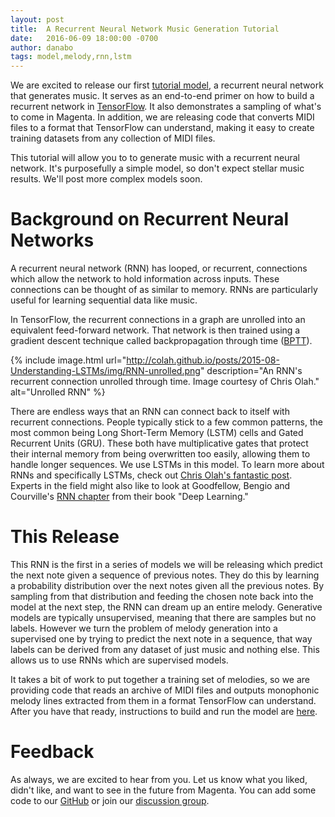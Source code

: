 ```yaml
---
layout: post
title:  A Recurrent Neural Network Music Generation Tutorial
date:   2016-06-09 18:00:00 -0700
author: danabo
tags: model,melody,rnn,lstm
---
```


We are excited to release our first
[tutorial model](https://github.com/tensorflow/magenta/tree/master/magenta/models/basic_rnn),
a recurrent neural network that generates music. It serves as an end-to-end primer on how to build
a recurrent network in [TensorFlow](https://www.tensorflow.org). It also
demonstrates a sampling of what's to come in Magenta. In addition, we are
releasing code that converts MIDI files to a format that TensorFlow can
understand, making it easy to create training datasets from any collection of
MIDI files.

This tutorial will allow you to to generate music with a recurrent neural
network. It's purposefully a simple model, so don't expect stellar music
results. We'll post more complex models soon.


# Background on Recurrent Neural Networks

A recurrent neural network (RNN) has looped, or recurrent, connections which
allow the network to hold information across inputs. These connections can be
thought of as similar to memory. RNNs are particularly useful for learning
sequential data like music.

In TensorFlow, the recurrent connections in a graph are unrolled into an
equivalent feed-forward network. That network is then trained using a gradient
descent technique called backpropagation through time
([BPTT](https://en.wikipedia.org/wiki/Backpropagation_through_time)).

{% include image.html
url="http://colah.github.io/posts/2015-08-Understanding-LSTMs/img/RNN-unrolled.png"
description="An RNN's recurrent connection unrolled through time. Image courtesy
of Chris Olah." alt="Unrolled RNN" %}

There are endless ways that an RNN can connect back to itself with recurrent
connections. People typically stick to a few common patterns, the most common
being Long Short-Term Memory (LSTM) cells and Gated Recurrent Units (GRU). These
both have multiplicative gates that protect their internal memory from being
overwritten too easily, allowing them to handle longer sequences. We use LSTMs
in this model. To learn more about RNNs and specifically LSTMs, check out
[Chris Olah's fantastic post](http://colah.github.io/posts/2015-08-Understanding-LSTMs). Experts
in the field might also like to look at Goodfellow, Bengio and Courville's
[RNN chapter](http://www.deeplearningbook.org/contents/rnn.html) from their book
"Deep Learning."

# This Release

This RNN is the first in a series of models we will be releasing which predict
the next note given a sequence of previous notes. They do this by learning a
probability distribution over the next notes given all the previous notes. By
sampling from that distribution and feeding the chosen note back into the model
at the next step, the RNN can dream up an entire melody. Generative models are
typically unsupervised, meaning that there are samples but no labels. However we
turn the problem of melody generation into a supervised one by trying to predict
the next note in a sequence, that way labels can be derived from any dataset of
just music and nothing else. This allows us to use RNNs which are supervised
models.

It takes a bit of work to put together a training set of melodies, so we are
providing code that reads an archive of MIDI files and outputs monophonic melody
lines extracted from them in a format TensorFlow can understand. After you have
that ready, instructions to build and run the model are
[here](https://github.com/tensorflow/magenta/tree/master/magenta/models/basic_rnn).


# Feedback

As always, we are excited to hear from you. Let us know what you liked, didn't
like, and want to see in the future from Magenta. You can add some code to our
[GitHub](https://github.com/tensorflow/magenta) or join our
[discussion group](https://groups.google.com/a/tensorflow.org/forum/#!forum/magenta-discuss).